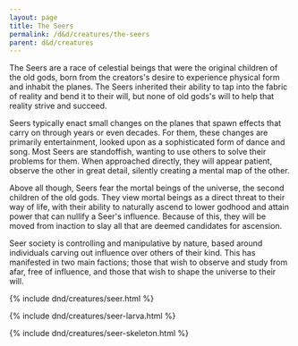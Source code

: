 ```yaml
---
layout: page
title: The Seers
permalink: /d&d/creatures/the-seers
parent: d&d/creatures
---
```


The Seers are a race of celestial beings that were the original children of the old gods, born from the creators's desire to experience physical form and inhabit the planes. The Seers inherited their ability to tap into the fabric of reality and bend it to their will, but none of old gods's will to help that reality strive and succeed.

Seers typically enact small changes on the planes that spawn effects that carry on through years or even decades. For them, these changes are primarily entertainment, looked upon as a sophisticated form of dance and song. Most Seers are standoffish, wanting to use others to solve their problems for them. When approached directly, they will appear patient, observe the other in great detail, silently creating a mental map of the other.

Above all though, Seers fear the mortal beings of the universe, the second children of the old gods. They view mortal beings as a direct threat to their way of life, with their ability to naturally ascend to lower godhood and attain power that can nullify a Seer's influence. Because of this, they will be moved from inaction to slay all that are deemed candidates for ascension.

Seer society is controlling and manipulative by nature, based around individuals carving out influence over others of their kind. This has manifested in two main factions; those that wish to observe and study from afar, free of influence, and those that wish to shape the universe to their will.

{% include dnd/creatures/seer.html %}

{% include dnd/creatures/seer-larva.html %}

{% include dnd/creatures/seer-skeleton.html %}
